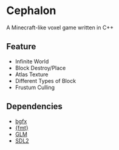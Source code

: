 # Cephalon
A Minecraft-like voxel game written in C++

## Feature
* Infinite World
* Block Destroy/Place
* Atlas Texture
* Different Types of Block
* Frustum Culling

## Dependencies
* [bgfx](https://bkaradzic.github.io/bgfx/index.html)
* [{fmt}](https://github.com/fmtlib/fmt)
* [GLM](https://glm.g-truc.net/)
* [SDL2](https://www.libsdl.org/index.php)